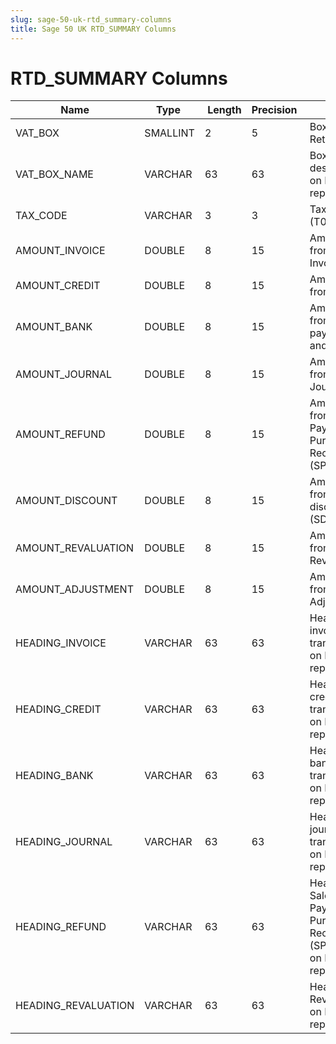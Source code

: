 ```yaml
---
slug: sage-50-uk-rtd_summary-columns
title: Sage 50 UK RTD_SUMMARY Columns
---
```

# RTD_SUMMARY Columns

| Name | Type  |  Length | Precision  |  Notes  | Example |
| --- | --- | --- | --- | --- | --- |
| VAT_BOX | SMALLINT | 2 | 5 | Box on RTD Return |  |
| VAT_BOX_NAME | VARCHAR | 63 | 63 | Box description on RTD reports |  |
| TAX_CODE | VARCHAR | 3 | 3 | Tax code (T0 to T99) |  |
| AMOUNT_INVOICE | DOUBLE | 8 | 15 | Amount from Invoices |  |
| AMOUNT_CREDIT | DOUBLE | 8 | 15 | Amount from Credits |  |
| AMOUNT_BANK | DOUBLE | 8 | 15 | Amount from Bank payments and receipts |  |
| AMOUNT_JOURNAL | DOUBLE | 8 | 15 | Amount from Journals |  |
| AMOUNT_REFUND | DOUBLE | 8 | 15 | Amount from Sales Payments or Purchase Receipts (SP or PR) |  |
| AMOUNT_DISCOUNT | DOUBLE | 8 | 15 | Amount from discounts (SD) |  |
| AMOUNT_REVALUATION | DOUBLE | 8 | 15 | Amount from Revaluations |  |
| AMOUNT_ADJUSTMENT | DOUBLE | 8 | 15 | Amount from Adjustments |  |
| HEADING_INVOICE | VARCHAR | 63 | 63 | Heading for invoice transactions on RTD reports |  |
| HEADING_CREDIT | VARCHAR | 63 | 63 | Heading for credit transactions on RTD reports |  |
| HEADING_BANK | VARCHAR | 63 | 63 | Heading for bank transactions on RTD reports |  |
| HEADING_JOURNAL | VARCHAR | 63 | 63 | Heading for journal transactions on RTD reports |  |
| HEADING_REFUND | VARCHAR | 63 | 63 | Heading for Sales Payments or Purchase Receipts (SP or PR) on RTD reports |  |
| HEADING_REVALUATION | VARCHAR | 63 | 63 | Heading for Revaluations on RTD reports |  |
